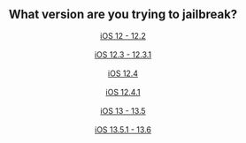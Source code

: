 <center>
<h2>What version are you trying to jailbreak?</h2>
<a href="https://canijb.ametrine.dev/ver/yes-chimera-unc0ver-rootlessjb4" class="myButton">  iOS 12 - 12.2  </a><br><br>
<a href="https://canijb.ametrine.dev/ver/yes-rootlessjb4" class="myButton">  iOS 12.3 - 12.3.1  </a><br><br>
<a href="https://canijb.ametrine.dev/ver/yes-chimera-rootlessjb4" class="myButton">  iOS 12.4  </a><br><br>
<a href="https://canijb.ametrine.dev/ver/yes-rootlessjb4" class="myButton">  iOS 12.4.1  </a><br><br>
<a href="https://canijb.ametrine.dev/ver/yes-unc0ver" class="myButton">  iOS 13 - 13.5  </a><br><br>
<a href="https://canijb.ametrine.dev/ver/no" class="myButton">  iOS 13.5.1 - 13.6  </a>
</center>